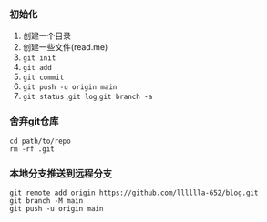 ### 初始化

1. 创建一个目录
2. 创建一些文件(read.me)
3. `git init`
4. `git add`
5. `git commit`
6. `git push -u origin main`
7. `git status` ,`git log`,`git branch -a`

### 舍弃git仓库

```
cd path/to/repo
rm -rf .git
```

### 本地分支推送到远程分支

```shell
git remote add origin https://github.com/lllllla-652/blog.git
git branch -M main
git push -u origin main
```



